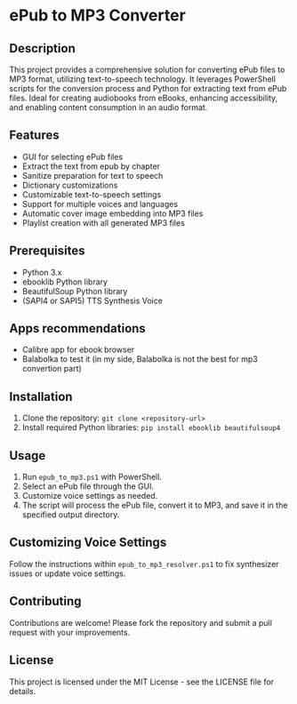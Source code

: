 # ePub to MP3 Converter

## Description

This project provides a comprehensive solution for converting ePub files to MP3 format, utilizing text-to-speech technology. It leverages PowerShell scripts for the conversion process and Python for extracting text from ePub files. Ideal for creating audiobooks from eBooks, enhancing accessibility, and enabling content consumption in an audio format.

## Features

- GUI for selecting ePub files
- Extract the text from epub by chapter
- Sanitize preparation for text to speech
- Dictionary customizations
- Customizable text-to-speech settings
- Support for multiple voices and languages
- Automatic cover image embedding into MP3 files
- Playlist creation with all generated MP3 files

## Prerequisites

- Python 3.x
- ebooklib Python library
- BeautifulSoup Python library
- (SAPI4 or SAPI5) TTS Synthesis Voice

## Apps recommendations

- Calibre app for ebook browser
- Balabolka to test it (in my side, Balabolka is not the best for mp3 convertion part)

## Installation

1. Clone the repository: `git clone <repository-url>`
2. Install required Python libraries: `pip install ebooklib beautifulsoup4`

## Usage

1. Run `epub_to_mp3.ps1` with PowerShell.
2. Select an ePub file through the GUI.
3. Customize voice settings as needed.
4. The script will process the ePub file, convert it to MP3, and save it in the specified output directory.

## Customizing Voice Settings

Follow the instructions within `epub_to_mp3_resolver.ps1` to fix synthesizer issues or update voice settings.

## Contributing

Contributions are welcome! Please fork the repository and submit a pull request with your improvements.

## License

This project is licensed under the MIT License - see the LICENSE file for details.
